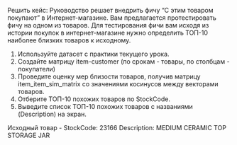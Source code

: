 Решить кейс:
Руководство решает внедрить фичу “С этим товаром покупают” в Интернет-магазине. Вам предлагается протестировать фичу на одном из товаров. Для тестирования фичи вам исходя из истории покупок в интернет-магазине нужно определить ТОП-10 наиболее близких товаров к исходному.
1. Используйте датасет с  практики текущего урока.
1. Создайте матрицу item-customer (по срокам - товары, по столбцам - покупатели)
1. Проведите оценку мер близости товаров, получив матрицу item_item_sim_matrix со значениями косинусов между векторами товаров.
1. Отберите ТОП-10 похожих товаров по StockCode.
1. Выведите список ТОП-10 похожих товаров с названиями (Description) на экран.  
                     
Исходный товар - StockCode: 23166 Description: MEDIUM CERAMIC TOP STORAGE JAR           
             
